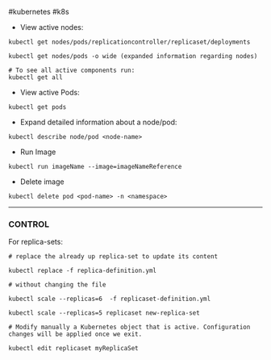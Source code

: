 #kubernetes #k8s 


* View active nodes:
```
kubectl get nodes/pods/replicationcontroller/replicaset/deployments

kubectl get nodes/pods -o wide (expanded information regarding nodes)

# To see all active components run:
kubectl get all
```

* View active Pods:
```
kubectl get pods
```

* Expand detailed information about a node/pod:
```
kubectl describe node/pod <node-name>
```

* Run Image 
```
kubectl run imageName --image=imageNameReference
```


* Delete image
```
kubectl delete pod <pod-name> -n <namespace>
```



****

### CONTROL

For replica-sets:

``` 
# replace the already up replica-set to update its content

kubectl replace -f replica-definition.yml

# without changing the file

kubectl scale --replicas=6  -f replicaset-definition.yml

kubectl scale --replicas=5 replicaset new-replica-set 

# Modify manually a Kubernetes object that is active. Configuration changes will be applied once we exit.

kubectl edit replicaset myReplicaSet
```
